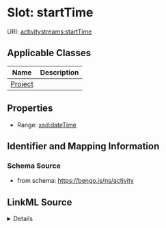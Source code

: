 # Slot: startTime

URI: [activitystreams:startTime](https://www.w3.org/ns/activitystreams#startTime)



<!-- no inheritance hierarchy -->




## Applicable Classes

| Name | Description |
| --- | --- |
[Project](Project.md) | 






## Properties

* Range: [xsd:dateTime](http://www.w3.org/2001/XMLSchema#dateTime)







## Identifier and Mapping Information







### Schema Source


* from schema: https://bengo.is/ns/activity




## LinkML Source

<details>
```yaml
name: startTime
from_schema: https://bengo.is/ns/activity
rank: 1000
slot_uri: activitystreams:startTime
alias: startTime
owner: Project
domain_of:
- Project
range: datetime

```
</details>